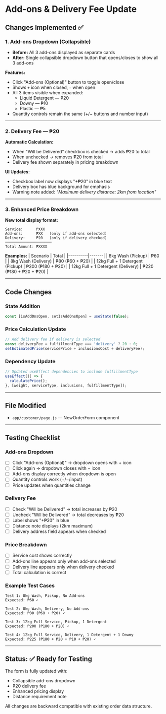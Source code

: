# Add-ons & Delivery Fee Update

## Changes Implemented ✅

### 1. **Add-ons Dropdown (Collapsible)**

- **Before:** All 3 add-ons displayed as separate cards
- **After:** Single collapsible dropdown button that opens/closes to show all 3 add-ons

**Features:**

- Click "Add-ons (Optional)" button to toggle open/close
- Shows `+` icon when closed, `−` when open
- All 3 items visible when expanded:
  - Liquid Detergent — ₱20
  - Downy — ₱10
  - Plastic — ₱5
- Quantity controls remain the same (+/− buttons and number input)

---

### 2. **Delivery Fee — ₱20**

**Automatic Calculation:**

- When "Will be Delivered" checkbox is checked → adds ₱20 to total
- When unchecked → removes ₱20 from total
- Delivery fee shown separately in pricing breakdown

**UI Updates:**

- Checkbox label now displays "+₱20" in blue text
- Delivery box has blue background for emphasis
- Warning note added: _"Maximum delivery distance: 2km from location"_

---

### 3. **Enhanced Price Breakdown**

**New total display format:**

```
Service:      ₱XXX
Add-ons:      ₱XX   (only if add-ons selected)
Delivery:     ₱20   (only if delivery checked)
─────────────────────
Total Amount: ₱XXXX
```

**Examples:**
| Scenario | Total |
|----------|-------|
| 8kg Wash (Pickup) | ₱60 |
| 8kg Wash (Delivery) | ₱80 (₱60 + ₱20) |
| 12kg Full + 1 Detergent (Pickup) | ₱200 (₱180 + ₱20) |
| 12kg Full + 1 Detergent (Delivery) | ₱220 (₱180 + ₱20 + ₱20) |

---

## Code Changes

### State Addition

```javascript
const [isAddOnsOpen, setIsAddOnsOpen] = useState(false);
```

### Price Calculation Update

```javascript
// Add delivery fee if delivery is selected
const deliveryFee = fulfillmentType === 'delivery' ? 20 : 0;
setEstimatedPrice(servicePrice + inclusionsCost + deliveryFee);
```

### Dependency Update

```javascript
// Updated useEffect dependencies to include fulfillmentType
useEffect(() => {
  calculatePrice();
}, [weight, serviceType, inclusions, fulfillmentType]);
```

---

## File Modified

- `app/customer/page.js` — NewOrderForm component

---

## Testing Checklist

### Add-ons Dropdown

- [ ] Click "Add-ons (Optional)" → dropdown opens with + icon
- [ ] Click again → dropdown closes with − icon
- [ ] Add-ons display correctly when dropdown is open
- [ ] Quantity controls work (+/−/input)
- [ ] Price updates when quantities change

### Delivery Fee

- [ ] Check "Will be Delivered" → total increases by ₱20
- [ ] Uncheck "Will be Delivered" → total decreases by ₱20
- [ ] Label shows "+₱20" in blue
- [ ] Distance note displays (2km maximum)
- [ ] Delivery address field appears when checked

### Price Breakdown

- [ ] Service cost shows correctly
- [ ] Add-ons line appears only when add-ons selected
- [ ] Delivery line appears only when delivery checked
- [ ] Total calculation is correct

### Example Test Cases

```
Test 1: 8kg Wash, Pickup, No Add-ons
Expected: ₱60 ✓

Test 2: 8kg Wash, Delivery, No Add-ons
Expected: ₱80 (₱60 + ₱20) ✓

Test 3: 12kg Full Service, Pickup, 1 Detergent
Expected: ₱200 (₱180 + ₱20) ✓

Test 4: 12kg Full Service, Delivery, 1 Detergent + 1 Downy
Expected: ₱225 (₱180 + ₱20 + ₱10 + ₱20) ✓
```

---

## Status: ✅ Ready for Testing

The form is fully updated with:

- Collapsible add-ons dropdown
- ₱20 delivery fee
- Enhanced pricing display
- Distance requirement note

All changes are backward compatible with existing order data structure.
